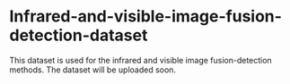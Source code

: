 # Infrared-and-visible-image-fusion-detection-dataset

This dataset is used for the infrared and visible image fusion-detection methods. The dataset will be uploaded soon.
